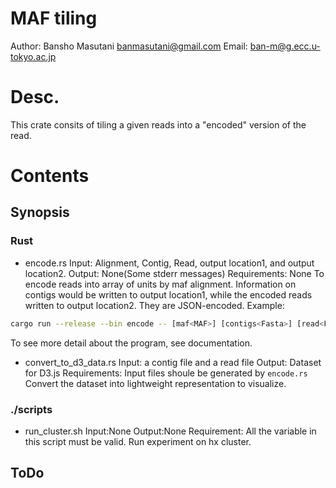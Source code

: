# MAF tiling

Author: Bansho Masutani banmasutani@gmail.com
Email: ban-m@g.ecc.u-tokyo.ac.jp

# Desc.

This crate consits of tiling a given reads into a "encoded" version of the read.

# Contents


## Synopsis

### Rust

- encode.rs
Input: Alignment<LastTAB>, Contig<Fasta>, Read<Fasta>, output location1<Path>, and output location2<Path>.
Output: None(Some stderr messages)
Requirements: None
To encode reads into array of units by maf alignment.
Information on contigs would be written to output location1, while
the encoded reads written to output location2. They are JSON-encoded.
Example:
```bash
cargo run --release --bin encode -- [maf<MAF>] [contigs<Fasta>] [read<FASTA>] [output<PATH>] [output2<Path>]
```
To see more detail about the program, see documentation.

- convert_to_d3_data.rs
Input: a contig file<JSON> and a read file<JSON>
Output: Dataset for D3.js<JSON>
Requirements: Input files shoule be generated by `encode.rs`
Convert the dataset into lightweight representation to visualize.


### ./scripts

- run_cluster.sh
Input:None
Output:None
Requirement: All the variable in this script must be valid.
Run experiment on hx cluster.


## ToDo
